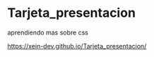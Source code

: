# Tarjeta_presentacion

aprendiendo mas sobre css

https://xein-dev.github.io/Tarjeta_presentacion/
